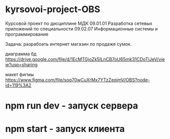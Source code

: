 # kyrsovoi-project-OBS
Курсовой проект по дисциплине МДК 09.01.01 Разработка сетевых приложений по специальности 09.02.07 Информационные системы и программирование

Задача: разрабоать интернет магазин по продаже сумок.

диаграмма бд https://drive.google.com/file/d/1EcMTGjoZk5ILnCB7oU65mk31CDoTiJeV/view?usp=sharing

макет фигмы https://www.figma.com/file/soq70wCuXrMx7YTzZeqimV/OBS?node-id=119%3A2

# npm run dev - запуск сервера
# npm start - запуск клиента
